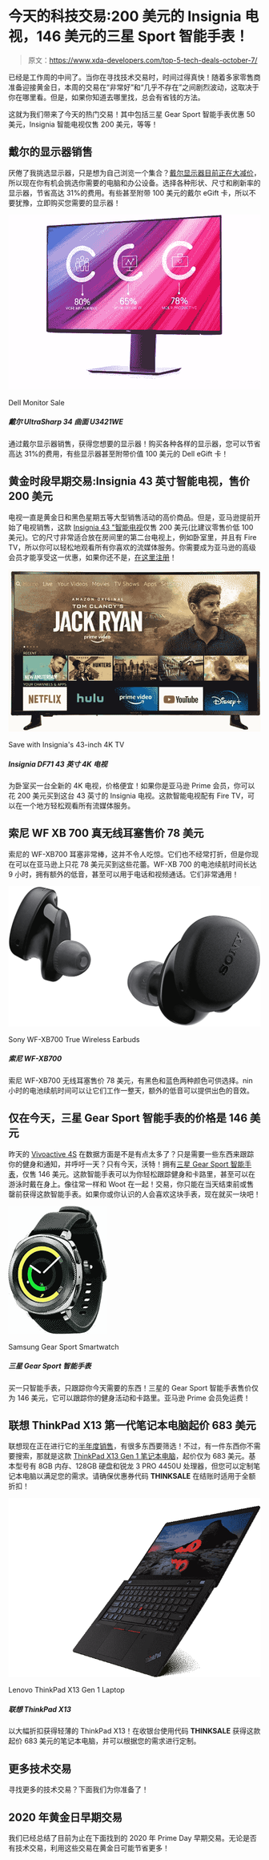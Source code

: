 # 今天的科技交易:200 美元的 Insignia 电视，146 美元的三星 Sport 智能手表！

> 原文：<https://www.xda-developers.com/top-5-tech-deals-october-7/>

已经是工作周的中间了。当你在寻找技术交易时，时间过得真快！随着多家零售商准备迎接黄金日，本周的交易在“非常好”和“几乎不存在”之间剧烈波动，这取决于你在哪里看。但是，如果你知道去哪里找，总会有省钱的方法。

这就为我们带来了今天的热门交易！其中包括三星 Gear Sport 智能手表优惠 50 美元，Insignia 智能电视仅售 200 美元，等等！

## 戴尔的显示器销售

厌倦了我挑选显示器，只是想为自己浏览一个集合？[戴尔显示器目前正在大减价](https://deals.dell.com/en-us/mpp/category/monitors)，所以现在你有机会挑选你需要的电脑和办公设备。选择各种形状、尺寸和刷新率的显示器，节省高达 31%的费用。有些甚至附带 100 美元的戴尔 eGift 卡，所以不要犹豫，立即购买您需要的显示器！

 <picture>![Get exactly the monitor your want with Dell's Monitor Sale! You can save up to 31% on a wide variety of monitors, and some even come with a $100 Dell eGift Card!](img/af101cb9a65fab1b98e6f44add479816.png)</picture> 

Dell Monitor Sale

##### 戴尔 UltraSharp 34 曲面 U3421WE

通过戴尔显示器销售，获得您想要的显示器！购买各种各样的显示器，您可以节省高达 31%的费用，有些显示器甚至附带价值 100 美元的 Dell eGift 卡！

## 黄金时段早期交易:Insignia 43 英寸智能电视，售价 200 美元

电视一直是黄金日和黑色星期五等大型销售活动的高价商品。但是，亚马逊提前开始了电视销售，这款 [Insignia 43 "智能电视](https://www.amazon.com/dp/B086VRY8GZ?tag=xda-24464h7-20&ascsubtag=UUxdaUeUpU30116&asc_refurl=https%3A%2F%2Fwww.xda-developers.com%2Ftop-5-tech-deals-october-7%2F&asc_campaign=Short-Term)仅售 200 美元(比建议零售价低 100 美元)。它的尺寸非常适合放在房间里的第二台电视上，例如卧室里，并且有 Fire TV，所以你可以轻松地观看所有你喜欢的流媒体服务。你需要成为亚马逊的高级会员才能享受这一优惠，如果你还不是，[在这里注册](https://www.amazon.com/amazonprime?tag=xda-24464h7-20&ascsubtag=UUxdaUeUpU30116&asc_refurl=https%3A%2F%2Fwww.xda-developers.com%2Ftop-5-tech-deals-october-7%2F&asc_campaign=Short-Term)！

 <picture>![You don't need to break the bank for a good Super Bowl TV! This 2020 Insignia model is just $250, and offers 4K UHD and Fire TV capabilities.](img/a2f6bbcdb45f56ebd93a3c4d4fc7fff8.png)</picture> 

Save with Insignia's 43-inch 4K TV

##### Insignia DF71 43 英寸 4K 电视

为卧室买一台全新的 4K 电视，价格便宜！如果你是亚马逊 Prime 会员，你可以花 200 美元买到这台 43 英寸的 Insignia 电视。这款智能电视配有 Fire TV，可以在一个地方轻松观看所有流媒体服务。

## 索尼 WF XB 700 真无线耳塞售价 78 美元

索尼的 WF-XB700 耳塞非常棒，这并不令人吃惊。它们也不经常打折，但是你现在可以在亚马逊上只花 78 美元买到这些花蕾。WF-XB 700 的电池续航时间长达 9 小时，拥有额外的低音，甚至可以用于电话和视频通话。它们非常通用！

 <picture>![Available for $78 in black and blue, you can't go wrong with the Sony WF-XB700 wireless earbuds. The nin hour battery life will keep them going all day, the extra bass will provide great sound to boot.](img/22798711e525af1d453b5ee47f915540.png)</picture> 

Sony WF-XB700 True Wireless Earbuds

##### 索尼 WF-XB700

索尼 WF-XB700 无线耳塞售价 78 美元，有黑色和蓝色两种颜色可供选择。nin 小时的电池续航时间可以让它们工作一整天，额外的低音可以提供出色的音效。

## 仅在今天，三星 Gear Sport 智能手表的价格是 146 美元

昨天的 [Vivoactive 4S](https://www.amazon.com/dp/B07W8ZMXG5?tag=xda-24464h7-20&ascsubtag=UUxdaUeUpU30116&asc_refurl=https%3A%2F%2Fwww.xda-developers.com%2Ftop-5-tech-deals-october-7%2F&asc_campaign=Short-Term) 在数据方面是不是有点太多了？只是需要一些东西来跟踪你的健身和通知，并呼吁一天？只有今天，沃特！拥有[三星 Gear Sport 智能手表](https://www.anrdoezrs.net/links/100122946/type/dlg/sid/UUxdaUeUpU30116/https://electronics.woot.com/offers/samsung-gear-sport-smartwatch)，仅售 146 美元。这款智能手表可以为你轻松跟踪健身和卡路里，甚至可以在游泳时戴在身上。像往常一样和 Woot 在一起！交易，你只能在当天结束前或售罄前获得这款智能手表。如果你或你认识的人会喜欢这块手表，现在就买一块吧！

 <picture>![Get a smartwatch that only tracks what you need it to, today only! Samsung's Gear Sport Smartwatch is a low $146, and it'll track your fitness activities and calories. Amazon Prime members get free shipping!](img/f819ed105ea1becee3a654b3d6d7af7a.png)</picture> 

Samsung Gear Sport Smartwatch

##### 三星 Gear Sport 智能手表

买一只智能手表，只跟踪你今天需要的东西！三星的 Gear Sport 智能手表售价仅为 146 美元，它可以跟踪你的健身活动和卡路里。亚马逊 Prime 会员免运费！

## 联想 ThinkPad X13 第一代笔记本电脑起价 683 美元

联想现在正在进行它的[半年度销售](https://shop-links.co/link/?exclusive=1&publisher_slug=xda&article_name=Today%27s+Top+Tech+Deals%3A+%24200+Insignia+Smart+TV%2C+%24146+Samsung+Gear+Sport+Smartwatch%2C+and+More%21&article_url=https%3A%2F%2Fwww.xda-developers.com%2Ftop-5-tech-deals-october-7%2F&u1=UUxdaUeUpU30116&url=https%3A%2F%2Fwww.lenovo.com%2Fus%2Fen%2Fd%2Fdeals%2Fdoorbusters%2F%3Famp%253BcurrentResultsLayoutType%3Dgrid%26sort%3DsortBy&ourl=https%3A%2F%2Fwww.lenovo.com%2Fus%2Fen%2Fd%2Fdeals%2Fdoorbusters%3Fsort%3DsortBy%26amp%3BcurrentResultsLayoutType%3Dgrid)，有很多东西要筛选！不过，有一件东西你不需要搜索，那就是这款 [ThinkPad X13 Gen 1 笔记本电脑](https://shop-links.co/link/?exclusive=1&publisher_slug=xda&article_name=Today%27s+Top+Tech+Deals%3A+%24200+Insignia+Smart+TV%2C+%24146+Samsung+Gear+Sport+Smartwatch%2C+and+More%21&article_url=https%3A%2F%2Fwww.xda-developers.com%2Ftop-5-tech-deals-october-7%2F&u1=UUxdaUeUpU30116&url=https%3A%2F%2Fwww.lenovo.com%2Fus%2Fen%2Fp%2F20UFCTO1WWENUS0&ourl=https%3A%2F%2Fwww.lenovo.com%2Fus%2Fen%2Flaptops%2Fthinkpad%2Fthinkpad-x%2FThinkPad-X13-amd%2Fp%2F20UFCTO1WWENUS0)，起价仅为 683 美元。基本型号有 8GB 内存、128GB 硬盘和锐龙 3 PRO 4450U 处理器，但您可以定制笔记本电脑以满足您的需求。请确保优惠券代码 **THINKSALE** 在结账时适用于全额折扣！

 <picture>![Get the light and thin ThinkPad X13 at a deep discount! Use the code <strong>THINKSALE</strong> at checkout to get this laptop starting at $683, with the ability to customize it to fit your needs.](img/2833be34730abbed519b9e61a1c410b1.png)</picture> 

Lenovo ThinkPad X13 Gen 1 Laptop

##### 联想 ThinkPad X13

以大幅折扣获得轻薄的 ThinkPad X13！在收银台使用代码 **THINKSALE** 获得这款起价 683 美元的笔记本电脑，并可以根据您的需求进行定制。

## 更多技术交易

寻找更多的技术交易？下面我们为你准备了！

## 2020 年黄金日早期交易

我们已经总结了目前为止在下面找到的 2020 年 Prime Day 早期交易。无论是否有技术交易，利用这些交易在黄金日可能节省更多！